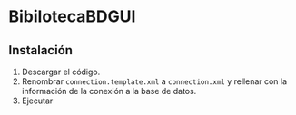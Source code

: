 # BibilotecaBDGUI

## Instalación

1. Descargar el código.
2. Renombrar `connection.template.xml` a `connection.xml` y rellenar con la información de la conexión a la base de datos.
3. Ejecutar